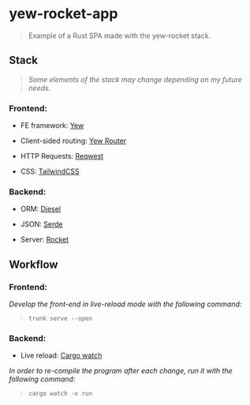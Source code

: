 # yew-rocket-app

> Example of a Rust SPA made with the yew-rocket stack.

## Stack

> *Some elements of the stack may change depending on my future needs.*

### Frontend:

- FE framework: <a href="https://yew.rs/" target="_blank">Yew</a>

- Client-sided routing: <a href="https://yew.rs/docs/next/concepts/router" target="_blank">Yew Router</a>

- HTTP Requests: <a href="https://docs.rs/reqwest/latest/reqwest/" target="_blank">Reqwest</a>

- CSS: <a href="https://tailwindcss.com" target="_blank">TailwindCSS</a>

### Backend:

- ORM: <a href="https://diesel.rs/" target="_blank">Diesel</a>

- JSON: <a href="https://serde.rs/" target="_blank">Serde</a>

- Server: <a href="https://yew.rs/" target="_blank">Rocket</a>

## Workflow

### Frontend:

*Develop the front-end in live-reload mode with the following command:*

> ```trunk serve --open```

### Backend:

- Live reload: <a href="https://crates.io/crates/cargo-watch" target="_blank">Cargo watch</a>

*In order to re-compile the program after each change, run it with the following command:*

> ```cargo watch -x run```
